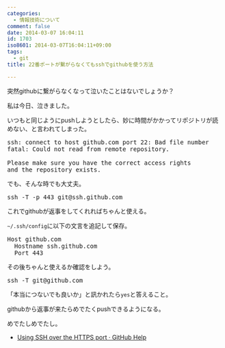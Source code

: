 ```yaml
---
categories:
  - 情報技術について
comment: false
date: 2014-03-07 16:04:11
id: 1703
iso8601: 2014-03-07T16:04:11+09:00
tags:
  - git
title: 22番ポートが繋がらなくてもsshでgithubを使う方法

---
```


<p>突然githubに繋がらなくなって泣いたことはないでしょうか？</p>

<p>私は今日、泣きました。</p>



<p>いつもと同じようにpushしようとしたら、妙に時間がかかってリポジトリが読めない、と言われてしまった。</p>

<pre>
ssh: connect to host github.com port 22: Bad file number
fatal: Could not read from remote repository.

Please make sure you have the correct access rights
and the repository exists.
</pre>

<p>でも、そんな時でも大丈夫。</p>

<pre>
ssh -T -p 443 git@ssh.github.com
</pre>

<p>これでgithubが返事をしてくれればちゃんと使える。</p>

<p><code>~/.ssh/config</code>に以下の文言を追記して保存。</p>

<pre>
Host github.com
  Hostname ssh.github.com
  Port 443
</pre>

<p>その後ちゃんと使えるか確認をしよう。</p>

<pre>
ssh -T git@github.com
</pre>

<p>「本当につないでも良いか」と訊かれたら<code>yes</code>と答えること。</p>

<p>githubから返事が来たらめでたくpushできるようになる。</p>

<p>めでたしめでたし。</p>

<ul>
<li><a href="https://help.github.com/articles/using-ssh-over-the-https-port">Using SSH over the HTTPS port · GitHub Help</a></li>
</ul>
    	